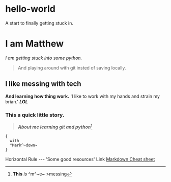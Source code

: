 # hello-world
A start to finally getting stuck in.

# I am Matthew
*I am getting stuck into some python.*
>And playing around with git insted of saving locally.

## I like messing with tech
**And learning how thing work.**
'I like to work with my hands and strain my brian.'
***LOL***

### This a quick little story.
>***About me learning git and python***[^1]
[^1]: **This** *is* ^m^~e~ >messing 
```
{
  with
  ^Mark^~down~
}
``` 

Horizontal Rule 	---
'Some good resources'
Link 	[Markdown Cheat sheet](https://www.markdownguide.org/cheat-sheet/)
